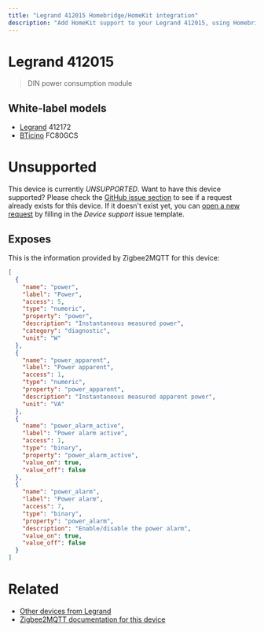 ```yaml
---
title: "Legrand 412015 Homebridge/HomeKit integration"
description: "Add HomeKit support to your Legrand 412015, using Homebridge, Zigbee2MQTT and homebridge-z2m."
---
```

<!---
This file has been GENERATED using src/docgen/docgen.ts
DO NOT EDIT THIS FILE MANUALLY!
-->
# Legrand 412015
> DIN power consumption module


## White-label models
* [Legrand](../index.md#legrand) 412172
* [BTicino](../index.md#bticino) FC80GCS

# Unsupported

This device is currently *UNSUPPORTED*.
Want to have this device supported? Please check the [GitHub issue section](https://github.com/itavero/homebridge-z2m/issues?q=412015) to see if a request already exists for this device.
If it doesn't exist yet, you can [open a new request](https://github.com/itavero/homebridge-z2m/issues/new?assignees=&labels=enhancement&template=device_support.yml&title=%5BDevice%5D+Legrand%20412015&model=Legrand%20412015&exposes=%5B%0A%20%20%7B%0A%20%20%20%20%22name%22%3A%20%22power%22%2C%0A%20%20%20%20%22label%22%3A%20%22Power%22%2C%0A%20%20%20%20%22access%22%3A%205%2C%0A%20%20%20%20%22type%22%3A%20%22numeric%22%2C%0A%20%20%20%20%22property%22%3A%20%22power%22%2C%0A%20%20%20%20%22description%22%3A%20%22Instantaneous%20measured%20power%22%2C%0A%20%20%20%20%22category%22%3A%20%22diagnostic%22%2C%0A%20%20%20%20%22unit%22%3A%20%22W%22%0A%20%20%7D%2C%0A%20%20%7B%0A%20%20%20%20%22name%22%3A%20%22power_apparent%22%2C%0A%20%20%20%20%22label%22%3A%20%22Power%20apparent%22%2C%0A%20%20%20%20%22access%22%3A%201%2C%0A%20%20%20%20%22type%22%3A%20%22numeric%22%2C%0A%20%20%20%20%22property%22%3A%20%22power_apparent%22%2C%0A%20%20%20%20%22description%22%3A%20%22Instantaneous%20measured%20apparent%20power%22%2C%0A%20%20%20%20%22unit%22%3A%20%22VA%22%0A%20%20%7D%2C%0A%20%20%7B%0A%20%20%20%20%22name%22%3A%20%22power_alarm_active%22%2C%0A%20%20%20%20%22label%22%3A%20%22Power%20alarm%20active%22%2C%0A%20%20%20%20%22access%22%3A%201%2C%0A%20%20%20%20%22type%22%3A%20%22binary%22%2C%0A%20%20%20%20%22property%22%3A%20%22power_alarm_active%22%2C%0A%20%20%20%20%22value_on%22%3A%20true%2C%0A%20%20%20%20%22value_off%22%3A%20false%0A%20%20%7D%2C%0A%20%20%7B%0A%20%20%20%20%22name%22%3A%20%22power_alarm%22%2C%0A%20%20%20%20%22label%22%3A%20%22Power%20alarm%22%2C%0A%20%20%20%20%22access%22%3A%207%2C%0A%20%20%20%20%22type%22%3A%20%22binary%22%2C%0A%20%20%20%20%22property%22%3A%20%22power_alarm%22%2C%0A%20%20%20%20%22description%22%3A%20%22Enable%2Fdisable%20the%20power%20alarm%22%2C%0A%20%20%20%20%22value_on%22%3A%20true%2C%0A%20%20%20%20%22value_off%22%3A%20false%0A%20%20%7D%0A%5D) by filling in the _Device support_ issue template.

## Exposes

This is the information provided by Zigbee2MQTT for this device:

```json
[
  {
    "name": "power",
    "label": "Power",
    "access": 5,
    "type": "numeric",
    "property": "power",
    "description": "Instantaneous measured power",
    "category": "diagnostic",
    "unit": "W"
  },
  {
    "name": "power_apparent",
    "label": "Power apparent",
    "access": 1,
    "type": "numeric",
    "property": "power_apparent",
    "description": "Instantaneous measured apparent power",
    "unit": "VA"
  },
  {
    "name": "power_alarm_active",
    "label": "Power alarm active",
    "access": 1,
    "type": "binary",
    "property": "power_alarm_active",
    "value_on": true,
    "value_off": false
  },
  {
    "name": "power_alarm",
    "label": "Power alarm",
    "access": 7,
    "type": "binary",
    "property": "power_alarm",
    "description": "Enable/disable the power alarm",
    "value_on": true,
    "value_off": false
  }
]
```

# Related
* [Other devices from Legrand](../index.md#legrand)
* [Zigbee2MQTT documentation for this device](https://www.zigbee2mqtt.io/devices/412015.html)